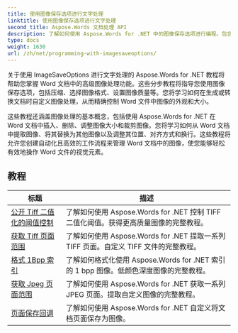 ```yaml
---
title: 使用图像保存选项进行文字处理
linktitle: 使用图像保存选项进行文字处理
second_title: Aspose.Words 文档处理 API
description: 了解如何使用 Aspose.Words for .NET 中的图像保存选项进行编程。包含用于在 Word 文档中保存和操作图像的示例代码的分步教程。
type: docs
weight: 1630
url: /zh/net/programming-with-imagesaveoptions/
---
```

关于使用 ImageSaveOptions 进行文字处理的 Aspose.Words for .NET 教程将帮助您掌握 Word 文档中的高级图像处理功能。这些分步教程将指导您使用图像保存选项，包括压缩、选择图像格式、设置图像质量等。您将学习如何在生成或转换文档时自定义图像处理，从而精确控制 Word 文件中图像的外观和大小。

这些教程还涵盖图像处理的基本概念，包括使用 Aspose.Words for .NET 在 Word 文档中插入、删除、调整图像大小和裁剪图像。您将学习如何从 Word 文档中提取图像、将其替换为其他图像以及调整其位置、对齐方式和换行。这些教程将允许您创建自动化且高效的工作流程来管理 Word 文档中的图像，使您能够轻松有效地操作 Word 文件的视觉元素。

 ## 教程
| 标题 | 描述 |
| --- | --- |
| [公开 Tiff 二值化的阈值控制](./expose-threshold-control-for-tiff-binarization/) | 了解如何使用 Aspose.Words for .NET 控制 TIFF 二值化阈值。获得更高质量图像的完整教程。 |
| [获取 Tiff 页面范围](./get-tiff-page-range/) | 了解如何使用 Aspose.Words for .NET 提取一系列 TIFF 页面。自定义 TIFF 文件的完整教程。 |
| [格式 1Bpp 索引](./format-1bpp-indexed/) | 了解如何格式化使用 Aspose.Words for .NET 索引的 1 bpp 图像。低颜色深度图像的完整教程。 |
| [获取 Jpeg 页面范围](./get-jpeg-page-range/) | 了解如何使用 Aspose.Words for .NET 获取一系列 JPEG 页面。提取自定义图像的完整教程。 |
| [页面保存回调](./page-saving-callback/) | 了解如何使用 Aspose.Words for .NET 自定义将文档页面保存为图像。 |